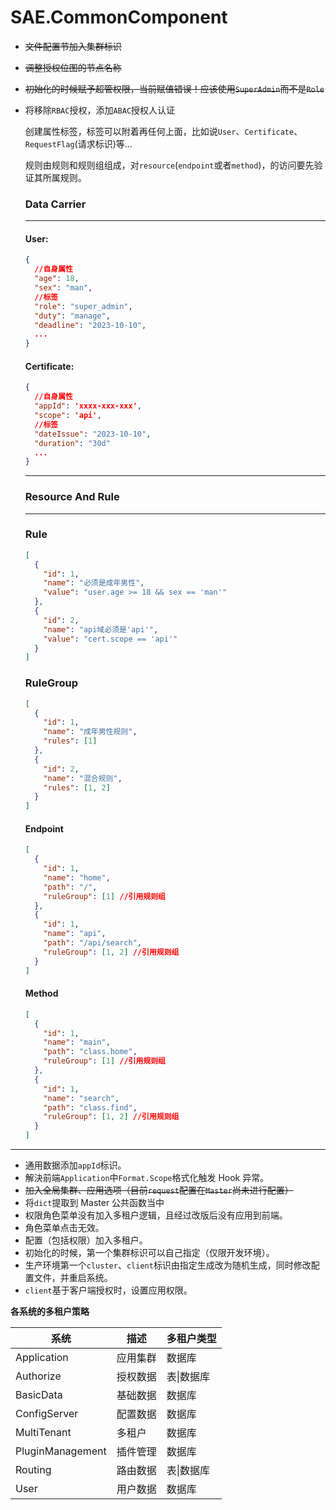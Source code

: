 # SAE.CommonComponent

- ~~文件配置节加入集群标识~~
- ~~调整授权位图的节点名称~~
- ~~初始化的时候赋予超管权限，当前赋值错误！应该使用`SuperAdmin`而不是`Role`~~
- 将移除`RBAC`授权，添加`ABAC`授权人认证

  创建属性标签，标签可以附着再任何上面，比如说`User`、`Certificate`、`RequestFlag`(请求标识)等...

  规则由规则和规则组组成，对`resource`(`endpoint`或者`method`)，的访问要先验证其所属规则。

  ### Data Carrier

  ***

  #### User:

  ```json
  {
    //自身属性
    "age": 18,
    "sex": "man",
    //标签
    "role": "super_admin",
    "duty": "manage",
    "deadline": "2023-10-10",
    ...
  }
  ```

  #### Certificate:

  ```json
  {
    //自身属性
    "appId": 'xxxx-xxx-xxx',
    "scope": 'api',
    //标签
    "dateIssue": "2023-10-10",
    "duration": "30d"
    ...
  }
  ```

  ***

  ### Resource And Rule

  ***

  ### Rule

  ```json
  [
    {
      "id": 1,
      "name": "必须是成年男性",
      "value": "user.age >= 18 && sex == 'man'"
    },
    {
      "id": 2,
      "name": "api域必须是'api'",
      "value": "cert.scope == 'api'"
    }
  ]
  ```

  ### RuleGroup

  ```json
  [
    {
      "id": 1,
      "name": "成年男性规则",
      "rules": [1]
    },
    {
      "id": 2,
      "name": "混合规则",
      "rules": [1, 2]
    }
  ]
  ```

  #### Endpoint

  ```json
  [
    {
      "id": 1,
      "name": "home",
      "path": "/",
      "ruleGroup": [1] //引用规则组
    },
    {
      "id": 1,
      "name": "api",
      "path": "/api/search",
      "ruleGroup": [1, 2] //引用规则组
    }
  ]
  ```

  #### Method

  ```json
  [
    {
      "id": 1,
      "name": "main",
      "path": "class.home",
      "ruleGroup": [1] //引用规则组
    },
    {
      "id": 1,
      "name": "search",
      "path": "class.find",
      "ruleGroup": [1, 2] //引用规则组
    }
  ]
  ```

---

- 通用数据添加`appId`标识。
- 解決前端`Application`中`Format.Scope`格式化触发 Hook 异常。
- ~~加入全局集群、应用选项（目前`request`配置在`Master`尚未进行配置）~~
- 将`dict`提取到 Master 公共函数当中
- 权限角色菜单没有加入多租户逻辑，且经过改版后没有应用到前端。
- 角色菜单点击无效。
- 配置（包括权限）加入多租户。
- 初始化的时候，第一个集群标识可以自己指定（仅限开发环境）。
- 生产环境第一个`cluster`、`client`标识由指定生成改为随机生成，同时修改配置文件，并重启系统。
- `client`基于客户端授权时，设置应用权限。

**各系统的多租户策略**

| 系统             | 描述     | 多租户类型 |
| ---------------- | -------- | ---------- |
| Application      | 应用集群 | 数据库     |
| Authorize        | 授权数据 | 表\|数据库 |
| BasicData        | 基础数据 | 数据库     |
| ConfigServer     | 配置数据 | 数据库     |
| MultiTenant      | 多租户   | 数据库     |
| PluginManagement | 插件管理 | 数据库     |
| Routing          | 路由数据 | 表\|数据库 |
| User             | 用户数据 | 数据库     |
